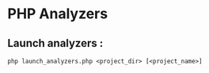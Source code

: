# PHP Analyzers


## Launch analyzers :

```
php launch_analyzers.php <project_dir> [<project_name>]
```
